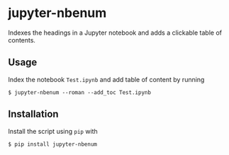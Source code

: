 # jupyter-nbenum
Indexes the headings in a Jupyter notebook and adds a clickable table of contents.

## Usage
Index the notebook `Test.ipynb` and add table of content by running
```
$ jupyter-nbenum --roman --add_toc Test.ipynb
```

## Installation
Install the script using `pip` with

```
$ pip install jupyter-nbenum
```

